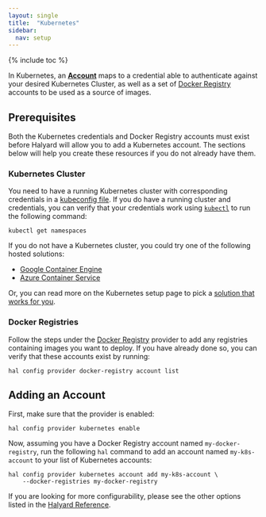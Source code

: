 ```yaml
---
layout: single
title:  "Kubernetes"
sidebar:
  nav: setup
---
```


{% include toc %}

In Kubernetes, an [__Account__](/setup/providers/overview#accounts) maps to a
credential able to authenticate against your desired Kubernetes Cluster, as 
well as a set of [Docker Registry](/setup/providers/docker-registry) accounts 
to be used as a source of images.

## Prerequisites

Both the Kubernetes credentials and Docker Registry accounts must exist before 
Halyard will allow you to add a Kubernetes account. The sections below will 
help you create these resources if you do not already have them.

### Kubernetes Cluster

You need to have a running Kubernetes cluster with corresponding credentials in 
a [kubeconfig file](https://kubernetes.io/docs/concepts/cluster-administration/authenticate-across-clusters-kubeconfig/). 
If you do have a running cluster and credentials, you can verify that your 
credentials work using 
[`kubectl`](https://kubernetes.io/docs/user-guide/kubectl-overview/) to run the
following command:

```
kubectl get namespaces
```

If you do not have a Kubernetes cluster, you could try one of the following
hosted solutions:

* [Google Container Engine](https://cloud.google.com/container-engine/)
* [Azure Container
  Service](https://docs.microsoft.com/en-us/azure/container-service/container-service-kubernetes-walkthrough)

Or, you can read more on the Kubernetes setup page to pick a [solution that
works for you](https://kubernetes.io/docs/setup/pick-right-solution/).

### Docker Registries

Follow the steps under the [Docker Registry](/setup/providers/docker-registry) 
provider to add any registries containing images you want to deploy. If
you have already done so, you can verify that these accounts exist by running:

```
hal config provider docker-registry account list
```

## Adding an Account

First, make sure that the provider is enabled:

```
hal config provider kubernetes enable
```

Now, assuming you have a Docker Registry account named `my-docker-registry`,
run the following `hal` command to add an account named `my-k8s-account` to 
your list of Kubernetes accounts:

```
hal config provider kubernetes account add my-k8s-account \
    --docker-registries my-docker-registry
```

If you are looking for more configurability, please see the other options
listed in the [Halyard
Reference](https://github.com/spinnaker/halyard/blob/master/docs/commands.md#hal-config-provider-kubernetes-account-add).
